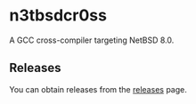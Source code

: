# n3tbsdcr0ss

A GCC cross-compiler targeting NetBSD 8.0.

## Releases

You can obtain releases from the  [releases](https://github.com/AmanoTeam/n3tbsdcr0ss/releases) page.
